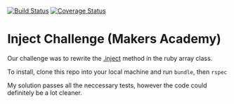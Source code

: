 [![Build Status](https://travis-ci.org/makersacademy/inject-challenge.svg?branch=master)](https://travis-ci.org/makersacademy/inject-challenge)
[![Coverage Status](https://coveralls.io/repos/makersacademy/inject-challenge/badge.png)](https://coveralls.io/r/makersacademy/inject-challenge)

Inject Challenge (Makers Academy)
================

Our challenge was to rewrite the [.inject](http://ruby-doc.org/core-2.2.2/Enumerable.html#method-i-inject) method in the ruby array class. 

To install, clone this repo into your local machine and run ```bundle```, then ```rspec```

My solution passes all the neccessary tests, however the code could definitely be a lot cleaner.
